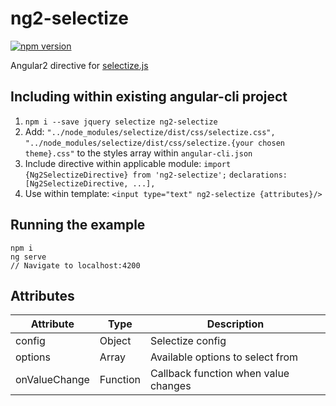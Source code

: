 # ng2-selectize

[![npm version](https://badge.fury.io/js/ng2-selectize.svg)](https://badge.fury.io/js/ng2-selectize)

Angular2 directive for [selectize.js](https://selectize.github.io/selectize.js/)

## Including within existing angular-cli project

1. `npm i --save jquery selectize ng2-selectize`
2. Add:
    `"../node_modules/selectize/dist/css/selectize.css",`
    `"../node_modules/selectize/dist/css/selectize.{your chosen theme}.css"`
    to the styles array within `angular-cli.json`
3. Include directive within applicable module:
   `import {Ng2SelectizeDirective} from 'ng2-selectize';`
   `declarations: [Ng2SelectizeDirective, ...],`
4. Use within template: `<input type="text" ng2-selectize {attributes}/>`
 
## Running the example
 ```
 npm i
 ng serve
 // Navigate to localhost:4200
 ```
 
## Attributes
| Attribute | Type | Description |
| --- | --- | --- |
| config | Object | Selectize config |
| options | Array | Available options to select from |
| onValueChange | Function | Callback function when value changes |
